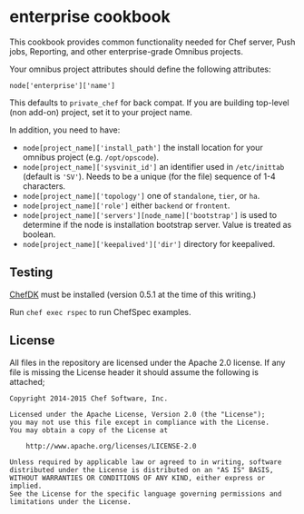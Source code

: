 enterprise cookbook
===================

This cookbook provides common functionality needed for Chef server,
Push jobs, Reporting, and other enterprise-grade Omnibus projects.

Your omnibus project attributes should define the following attributes:

    node['enterprise']['name']

This defaults to `private_chef` for back compat. If you are building
top-level (non add-on) project, set it to your project name.

In addition, you need to have:

* `node[project_name]['install_path']` the install location for your
  omnibus project (e.g. `/opt/opscode`).
* `node[project_name]['sysvinit_id']` an identifier used in
    `/etc/inittab` (default is `'SV'`). Needs to be a unique (for the
    file) sequence of 1-4 characters.
* `node[project_name]['topology']` one of `standalone`, `tier`, or `ha`.
* `node[project_name]['role']` either `backend` or `frontent`.
* `node[project_name]['servers'][node_name]['bootstrap']` is used to
  determine if the node is installation bootstrap server. Value is
  treated as boolean.
* `node[project_name]['keepalived']['dir']` directory for keepalived.

## Testing

[ChefDK](http://downloads.chef.io/chef-dk/) must be installed (version 0.5.1 at
the time of this writing.)

Run `chef exec rspec` to run ChefSpec examples.

## License

All files in the repository are licensed under the Apache 2.0 license. If any
file is missing the License header it should assume the following is attached;

```
Copyright 2014-2015 Chef Software, Inc.

Licensed under the Apache License, Version 2.0 (the "License");
you may not use this file except in compliance with the License.
You may obtain a copy of the License at

    http://www.apache.org/licenses/LICENSE-2.0

Unless required by applicable law or agreed to in writing, software
distributed under the License is distributed on an "AS IS" BASIS,
WITHOUT WARRANTIES OR CONDITIONS OF ANY KIND, either express or implied.
See the License for the specific language governing permissions and
limitations under the License.
```
